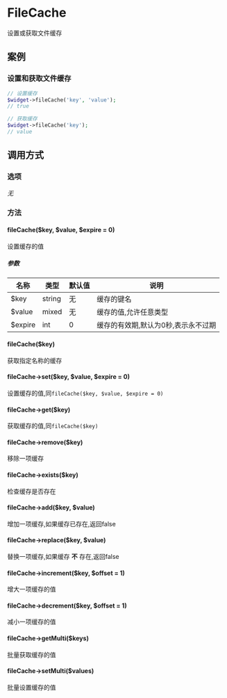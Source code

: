 FileCache
=========

设置或获取文件缓存

案例
----

### 设置和获取文件缓存
```php
// 设置缓存
$widget->fileCache('key', 'value');
// true

// 获取缓存
$widget->fileCache('key');
// value
```

调用方式
--------

### 选项

*无*

### 方法

#### fileCache($key, $value, $expire = 0)
设置缓存的值

##### 参数

| 名称      | 类型      | 默认值    | 说明                                  |
|-----------|-----------|-----------|---------------------------------------|
| $key      | string    | 无        | 缓存的键名                            |
| $value    | mixed     | 无        | 缓存的值,允许任意类型                 |
| $expire   | int       | 0         | 缓存的有效期,默认为0秒,表示永不过期   |

#### fileCache($key)
获取指定名称的缓存

#### fileCache->set($key, $value, $expire = 0)
设置缓存的值,同`fileCache($key, $value, $expire = 0)`

#### fileCache->get($key)
获取缓存的值,同`fileCache($key)`

#### fileCache->remove($key)
移除一项缓存

#### fileCache->exists($key)
检查缓存是否存在

#### fileCache->add($key, $value)
增加一项缓存,如果缓存已存在,返回false

#### fileCache->replace($key, $value)
替换一项缓存,如果缓存 **不** 存在,返回false

#### fileCache->increment($key, $offset = 1)
增大一项缓存的值

#### fileCache->decrement($key, $offset = 1)
减小一项缓存的值

#### fileCache->getMulti($keys)
批量获取缓存的值

#### fileCache->setMulti($values)
批量设置缓存的值
